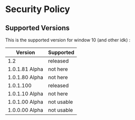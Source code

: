 # Security Policy

## Supported Versions

This is the supported version for window 10 (and other idk) :

| Version | Supported          |
|---------|--------------------|
| 1.2 | released |
| 1.0.1.81 Alpha | not here |
| 1.0.1.80 Alpha | not here |
| 1.0.1.100 | released |
| 1.0.1.10 Alpha | not here |
| 1.0.1.00 Alpha | not usable |
| 1.0.0.00 Alpha | not usable |
